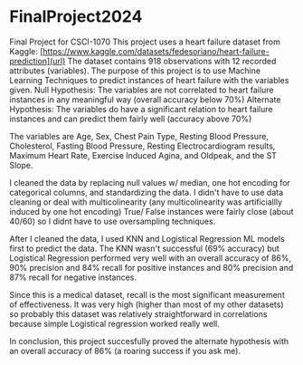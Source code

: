 # FinalProject2024
Final Project for CSCI-1070
This project uses a heart failure dataset from Kaggle: [https://www.kaggle.com/datasets/fedesoriano/heart-failure-prediction](url)
The dataset contains 918 observations with 12 recorded attributes (variables).
The purpose of this project is to use Machine Learning Techniques to predict instances of heart failure with the variables given. 
Null Hypothesis: The variables are not correlated to heart failure instances in any meaningful way (overall accuracy below 70%)
Alternate Hypothesis: The variables do have a significant relation to heart failure instances and can predict them fairly well (accuracy above 70%)

The variables are Age, Sex, Chest Pain Type, Resting Blood Pressure, Cholesterol, Fasting Blood Pressure, Resting Electrocardiogram results, Maximum Heart Rate, Exercise Induced Agina, and Oldpeak, and the ST Slope.


I cleaned the data by replacing null values w/ median, one hot encoding for categorical columns, and standardizing the data. I didn't have to use data cleaning or deal with multicolinearity (any multicolinearity was artificiallly induced by one hot encoding) True/ False instances were fairly close (about 40/60) so I didnt have to use oversampling techniques.

After I cleaned the data, I used KNN and Logistical Regression ML models first to predict the data. The KNN wasn't successful (69% accuracy) but Logistical Regression performed very well with an overall accuracy of 86%, 90% precision and 84% recall for positive instances and 80% precision and 87% recall for negative instances.

Since this is a medical dataset, recall is the most significant measurement of effectiveness. It was very high (higher than most of my other datasets) so probably this dataset was relatively straightforward in correlations because simple Logistical regression worked really well.

In conclusion, this project succesfully proved the alternate hypothesis with an overall accuracy of 86% (a roaring success if you ask me).
